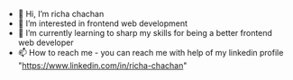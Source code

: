 - 👋 Hi, I’m richa chachan
- 👀 I’m interested in frontend web development
- 🌱 I’m currently learning to sharp my skills for being a better frontend web developer
- 📫 How to reach me - you can reach me with help of my linkedin profile "https://www.linkedin.com/in/richa-chachan"

<!---
richa2762000/richa2762000 is a ✨ special ✨ repository because its `README.md` (this file) appears on your GitHub profile.
You can click the Preview link to take a look at your changes.
--->
